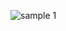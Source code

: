 <Img
  src="/images/examples/content-gallery-3.png"
  alt="sample 1"
  class="rounded-lg"
  figClass="relative max-w-sm transition-all duration-300 cursor-pointer filter grayscale hover:grayscale-0"
  captionClass="absolute bottom-6 px-4 text-lg text-white"
  caption="Do you want to get notified when a new component is added to Flowbite?"
/>